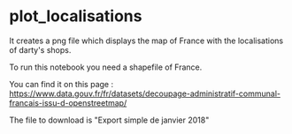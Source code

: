 # plot_localisations

It creates a png file which displays the map of France with the localisations of darty's shops.

To run this notebook you need a shapefile of France.

You can find it on this page : https://www.data.gouv.fr/fr/datasets/decoupage-administratif-communal-francais-issu-d-openstreetmap/

The file to download is "Export simple de janvier 2018"
